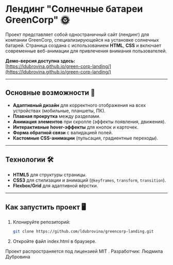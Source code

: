 # Лендинг "Солнечные батареи GreenCorp" 🌞

Проект представляет собой одностраничный сайт (лендинг) для компании GreenCorp, специализирующейся на установке солнечных батарей. Страница создана с использованием **HTML**, **CSS** и включает современные веб-анимации для привлечения внимания пользователей.

**Демо-версия доступна здесь:**  
[https://ldubrovina.github.io/green-corp-landing/](https://ldubrovina.github.io/green-corp-landing/)

---

## Основные возможности 🚀

- **Адаптивный дизайн** для корректного отображения на всех устройствах (мобильные, планшеты, ПК).
- **Плавная прокрутка** между разделами.
- **Анимация элементов** при скролле (эффекты появления, движения).
- **Интерактивные hover-эффекты** для кнопок и карточек.
- **Форма обратной связи** с валидацией полей.
- **Кастомные CSS-анимации** (пульсация, градиентные переходы).

---

## Технологии 🛠️

- **HTML5** для структуры страницы.
- **CSS3** для стилизации и анимаций (`@keyframes`, `transform`, `transition`).
- **Flexbox/Grid** для адаптивной вёрстки.


---

## Как запустить проект 🖥️

1. Клонируйте репозиторий:
   ```bash
   git clone https://github.com/ldubrovina/greencorp-landing.git

2. Откройте файл index.html в браузере.

Проект распространяется под лицензией MIT .
Разработчик: Людмила Дубровина
